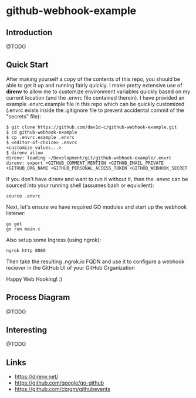 # github-webhook-example

## Introduction

@TODO

## Quick Start

After making yourself a copy of the contents of this repo, you should be able to get it up and running fairly quickly. I make pretty extensive use of **direnv** to allow me to customize environment variables quickly based on my current location (and the .envrc file contained therein). I have provided an example .envrc.example file in this repo which can be quickly customized (.envrc exists inside the .gitignore file to prevent accidental commit of the "secrets" file):

```
$ git clone https://github.com/dav1d-c/github-webhook-example.git
$ cd github-webhook-example
$ cp .envrc.example .envrc
$ <editor-of-choice> .envrc
<customize values...>
$ direnv allow
direnv: loading ~/Development/git/github-webhook-example/.envrc
direnv: export +GITHUB_COMMENT_MENTION +GITHUB_EMAIL_PRIVATE +GITHUB_ORG_NAME +GITHUB_PERSONAL_ACCESS_TOKEN +GITHUB_WEBHOOK_SECRET
```

If you don't have direnv and want to run it without it, then the .envrc can be sourced into your running shell (assumes bash or equivilent):

```
source .envrc
```

Next, let's ensure we have required GO modules and start up the webhook listener:

```
go get
go run main.c
```

Also setup some Ingress (using ngrok):

```
ngrok http 8080
```

Then take the resulting <random-bits>.ngrok.io FQDN and use it to configure a webhook reciever in the GitHub UI of your GitHub Organization

Happy Web Hooking! :)

## Process Diagram

@TODO

## Interesting

@TODO

## Links

* https://direnv.net/
* https://github.com/google/go-github
* https://github.com/cbrgm/githubevents
